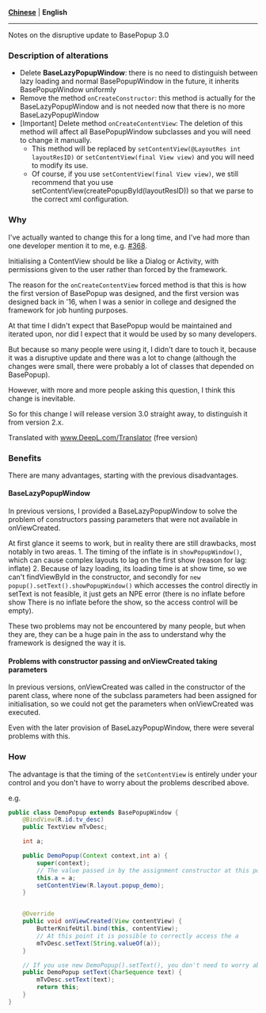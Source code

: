 [**Chinese**](./Update_3.0.md) | **English**

---

Notes on the disruptive update to BasePopup 3.0

### Description of alterations

   * Delete **BaseLazyPopupWindow**: there is no need to distinguish between lazy loading and normal BasePopupWindow in the future, it inherits BasePopupWindow uniformly
   * Remove the method `onCreateConstructor`: this method is actually for the BaseLazyPopupWindow and is not needed now that there is no more BaseLazyPopupWindow
   * [Important] Delete method `onCreateContentView`: The deletion of this method will affect all BasePopupWindow subclasses and you will need to change it manually.
      * This method will be replaced by `setContentView(@LayoutRes int layoutResID)` or `setContentView(final View view)` and you will need to modify its use.
      * Of course, if you use `setContentView(final View view)`, we still recommend that you use setContentView(createPopupById(layoutResID)) so that we parse to the correct xml configuration.

### Why

I've actually wanted to change this for a long time, and I've had more than one developer mention it to me, e.g. [#368](https://github.com/razerdp/BasePopup/issues/368).

Initialising a ContentView should be like a Dialog or Activity, with permissions given to the user rather than forced by the framework.

The reason for the `onCreateContentView` forced method is that this is how the first version of BasePopup was designed, and the first version was designed back in '16, when I was a senior in college and designed the framework for job hunting purposes.

At that time I didn't expect that BasePopup would be maintained and iterated upon, nor did I expect that it would be used by so many developers.

But because so many people were using it, I didn't dare to touch it, because it was a disruptive update and there was a lot to change (although the changes were small, there were probably a lot of classes that depended on BasePopup).

However, with more and more people asking this question, I think this change is inevitable.

So for this change I will release version 3.0 straight away, to distinguish it from version 2.x.

Translated with www.DeepL.com/Translator (free version)


### Benefits

There are many advantages, starting with the previous disadvantages.

#### BaseLazyPopupWindow

In previous versions, I provided a BaseLazyPopupWindow to solve the problem of constructors passing parameters that were not available in onViewCreated.

At first glance it seems to work, but in reality there are still drawbacks, most notably in two areas.
    1. The timing of the inflate is in `showPopupWindow()`, which can cause complex layouts to lag on the first show (reason for lag: inflate)
    2. Because of lazy loading, its loading time is at show time, so we can't findViewById in the constructor, and secondly for `new popup().setText().showPopupWindow()` which accesses the control directly in setText is not feasible, it just gets an NPE error (there is no inflate before show There is no inflate before the show, so the access control will be empty).

These two problems may not be encountered by many people, but when they are, they can be a huge pain in the ass to understand why the framework is designed the way it is.

#### Problems with constructor passing and onViewCreated taking parameters

In previous versions, onViewCreated was called in the constructor of the parent class, where none of the subclass parameters had been assigned for initialisation, so we could not get the parameters when onViewCreated was executed.

Even with the later provision of BaseLazyPopupWindow, there were several problems with this.


### How

The advantage is that the timing of the `setContentView` is entirely under your control and you don't have to worry about the problems described above.

e.g.

```java
public class DemoPopup extends BasePopupWindow {
    @BindView(R.id.tv_desc)
    public TextView mTvDesc;

    int a;

    public DemoPopup(Context context,int a) {
        super(context);
        // The value passed in by the assignment constructor at this point
        this.a = a;
        setContentView(R.layout.popup_demo);
    }


    @Override
    public void onViewCreated(View contentView) {
        ButterKnifeUtil.bind(this, contentView);
        // At this point it is possible to correctly access the a
        mTvDesc.setText(String.valueOf(a));
    }

    // If you use new DemoPopup().setText(), you don't need to worry about mTvDesc being empty
    public DemoPopup setText(CharSequence text) {
        mTvDesc.setText(text);
        return this;
    }
}
```
